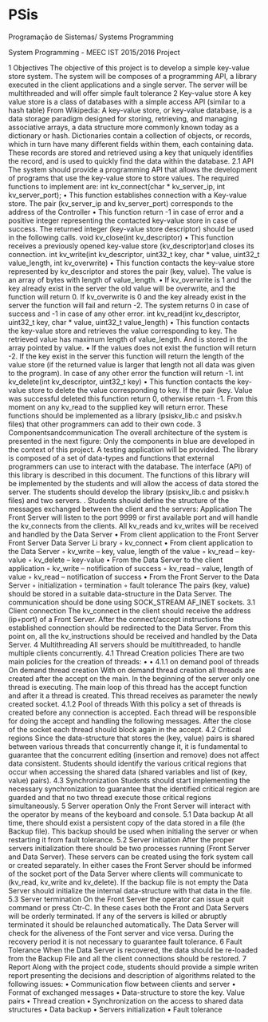 # PSis
Programação de Sistemas/ Systems Programming


System Programming - MEEC IST 2015/2016
Project

1 Objectives
The objective of this project is to develop a simple key-value store system.
The system will be composes of a programming API, a library executed in the client applications and a single server.
The server will be multithreaded and will offer simple fault tolerance
2 Key-value store
A key value store is a class of databases with a simple access API (similar to a hash table)
From Wikipedia:
A key-value store, or key-value database, is a data storage paradigm designed for storing, retrieving, and managing associative arrays, a data structure more commonly known today as a dictionary or hash. Dictionaries contain a collection of objects, or records, which in turn have many different fields within them, each containing data. These records are stored and retrieved using a key that uniquely identifies the record, and is used to quickly find the data within the database.
2.1 API
The system should provide a programming API that allows the development of programs that use the key-value store to store values.
The required functions to implement are:
int kv_connect(char * kv_server_ip, int kv_server_port);
• This function establishes connection with a Key-value store. The pair (kv_server_ip
and kv_server_port) corresponds to the address of the Controller
• This function return -1 in case of error and a positive integer representing the contacted key-value store in case of success. The returned integer (key-value store descriptor) should be used in the following calls.
void kv_close(int kv_descriptor)
• This function receives a previously opened key-value store (kv_descriptor)and
closes its connection.
int kv_write(int kv_descriptor, uint32_t key, char * value, uint32_t value_length, int kv_overwrite)
• This function contacts the key-value store represented by kv_descriptor and stores the pair (key, value). The value is an array of bytes with length of value_length.
• If kv_overwrite is 1 and the key already exist in the server the old value will be overwrite, and the function will return 0. If kv_overwrite is 0 and the key already exist in the server the function will fail and return -2. The system returns 0 in case of success and -1 in case of any other error.
int kv_read(int kv_descriptor, uint32_t key, char * value, uint32_t value_length)
• This function contacts the key-value store and retrieves the value corresponding to key. The retrieved value has maximum length of value_length. And is stored in the array pointed by value.
• If the values does not exist the function will return -2. If the key exist in the server this function will return the length of the value store (if the returned value is larger that length not all data was given to the program). In case of any other error the function will return -1.
int kv_delete(int kv_descriptor, uint32_t key)
• This function contacts the key-value store to delete the value corresponding to key. If the pair (key. Value was successful deleted this function return 0, otherwise return -1. From this moment on any kv_read to the supplied key will return error.
These functions should be implemented as a library (psiskv_lib.c and psiskv.h files) that other programmers can add to their own code.
3 Componentsandcommunication
The overall architecture of the system is presented in the next figure:
Only the components in blue are developed in the context of this project. A testing application will be provided.
The library is composed of a set of data-types and functions that external programmers can use to interact with the database.
The interface (API) of this library is described in this document. The functions of this library will be implemented by the students and will allow the access of data stored the server.
The students should develop the library (psiskv_lib.c and psiskv.h files) and two servers.
.
Students should define the structure of the messages exchanged between the client and the servers:
      Application
The Front Server will listen to the port 9999 or first available port and will handle the
  kv_connects from the clients. All kv_reads and kv_writes will be received and handled
by the Data Server
  • From client application to the Front Server
Front Server
Data Server
Li brary
◦ kv_connect
• From client application to the Data Server
◦ kv_write – key, value, length of the value ◦ kv_read – key-value
◦ kv_delete – key-value
• From the Data Server to the client application ◦ kv_write – notification of success
◦ kv_read – value, length of value
◦ kv_read – notification of success
• From the Front Server to the Data Server ◦ initialization
◦ termination
◦ fault tolerance
The pairs (key, value) should be stored in a suitable data-structure in the Data Server. The communication should be done using SOCK_STREAM AF_INET sockets.
3.1 Client connection
The kv_connect in the client should receive the address (ip+port) of a Front Server. After the connect/accept instructions the established connection should be redirected to the Data Server. From this point on, all the kv_instructions should be received and handled by the Data Server.
4 Multithreading
All servers should be multithreaded, to handle multiple clients concurrently.
4.1 Thread Creation policies
There are two main policies for the creation of threads:
•
•
4.1.1
on demand pool of threads
On demand thread creation
With on demand thread creation all threads are created after the accept on the main. In the beginning of the server only one thread is executing. The main loop of this thread has the accept function and after it a thread is created. This thread receives as parameter the newly created socket.
4.1.2 Pool of threads
With this policy a set of threads is created before any connection is accepted. Each thread will be responsible for doing the accept and handling the following messages. After the close of the socket each thread should block again in the accept.
4.2 Critical regions
Since the data-structure that stores the (key, value) pairs is shared between various threads that concurrently change it, it is fundamental to guarantee that the concurrent editing (insertion and remove) does not affect data consistent.
Students should identify the various critical regions that occur when accessing the shared data (shared variables and list of (key, value) pairs).
4.3 Synchronization
Students should start implementing the necessary synchronization to guarantee that the identified critical region are guarded and that no two thread execute those critical regions simultaneously.
5 Server operation
Only the Front Server will interact with the operator by means of the keyboard and
console.
5.1 Data backup
At all time, there should exist a persistent copy of the data stored in a file (the Backup file). This backup should be used when initialing the server or when restarting it from fault tolerance.
5.2 Server initiation
After the proper servers initialization there should be two processes running (Front Server and Data Server).
These servers can be created using the fork system call or created separately. In either cases the Front Server should be informed of the socket port of the Data Server where clients will communicate to (kv_read, kv_write and kv_delete).
If the backup file is not empty the Data Server should initialize the internal data-structure with that data in the file.
5.3 Server termination
On the Front Server the operator can issue a quit command or press Ctr-C. In these cases both the Front and Data Servers will be orderly terminated.
If any of the servers is killed or abruptly terminated it should be relaunched automatically. The Data Server will check for the aliveness of the Font server and vice versa.
During the recovery period it is not necessary to guarantee fault tolerance.
           6
 Fault Tolerance
When the Data Server is recovered, the data should be re-loaded from the Backup File and all the client connections should be restored.
7 Report
Along with the project code, students should provide a simple writen report presenting the decisions and description of algorithms related to the following issues:
• Communication flow between clients and server
• Format of exchanged messages
• Data-structure to store the key. Value pairs
• Thread creation
• Synchronization on the access to shared data structures
• Data backup
• Servers initialization
• Fault tolerance
